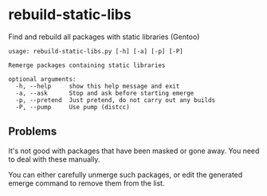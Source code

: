 # rebuild-static-libs
Find and rebuild all packages with static libraries (Gentoo)

```
usage: rebuild-static-libs.py [-h] [-a] [-p] [-P]

Remerge packages containing static libraries

optional arguments:
  -h, --help     show this help message and exit
  -a, --ask      Stop and ask before starting emerge
  -p, --pretend  Just pretend, do not carry out any builds
  -P, --pump     Use pump (distcc)
```
## Problems

It's not good with packages that have been masked or gone away. You need to deal with
these manually.

You can either carefully unmerge such packages, or edit the generated emerge command
to remove them from the list.



